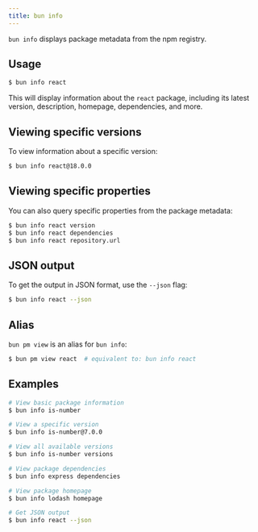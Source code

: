 ```yaml
---
title: bun info
---
```


`bun info` displays package metadata from the npm registry.

## Usage

```bash
$ bun info react
```

This will display information about the `react` package, including its latest version, description, homepage, dependencies, and more.

## Viewing specific versions

To view information about a specific version:

```bash
$ bun info react@18.0.0
```

## Viewing specific properties

You can also query specific properties from the package metadata:

```bash
$ bun info react version
$ bun info react dependencies
$ bun info react repository.url
```

## JSON output

To get the output in JSON format, use the `--json` flag:

```bash
$ bun info react --json
```

## Alias

`bun pm view` is an alias for `bun info`:

```bash
$ bun pm view react  # equivalent to: bun info react
```

## Examples

```bash
# View basic package information
$ bun info is-number

# View a specific version
$ bun info is-number@7.0.0

# View all available versions
$ bun info is-number versions

# View package dependencies
$ bun info express dependencies

# View package homepage
$ bun info lodash homepage

# Get JSON output
$ bun info react --json
```
